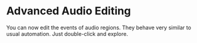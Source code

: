# Advanced Audio Editing

You can now edit the events of audio regions. They behave very similar
to usual automation. Just double-click and explore.

